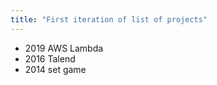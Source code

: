 ```yaml
---
title: "First iteration of list of projects"
---
```


- 2019 AWS Lambda
- 2016 Talend
- 2014 set game
